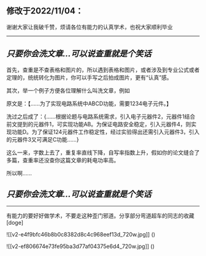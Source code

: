 



## 修改于2022/11/04：

谢谢大家让我破千赞，烦请各位有能力的认真学术，也祝大家顺利毕业



---

## ***只要你会洗文章...可以说查重就是个笑话***

首先，查重是不查表格和图片的，所以遇到表格和图片，或者涉及到专业公式或者定理的，统统转化为图片，你可以手写之后拍成图片，更有“认真”感。

其次，举一个例子方便各位理解什么叫洗文章，例如

原文是：【......为了实现电路系统中ABCD功能，需要1234电子元件。】

洗过之后成了：{......根据论题与电路系统需求，引入电子元器件2，元器件1结合前文提到的元器件1，可实现功能AB。为保证电路安全稳定，引入元器件4，则实现功能D。为了保证124元器件工作稳定性，经过实验得出还需引入元器件3，引入的元器件3又可满足C功能......}

这么一来，字数上去了，重复率直线下降，自写率指数上升，假如你的论文缝合了多篇，查重率还没查你这篇文章的耗电功率高。

所以啊......

## ***只要你会洗文章...可以说查重就是个笑话***



---

有能力的要好好做学术，不要走这种歪门邪道。分享部分弯道超车的同志的收藏[doge]

![[v2-e4f9bfc46b8b0c8382d8c4c968eef13d_720w.jpg]]
()

![[v2-ef806674e73fe95ba3d77af04375e6d4_720w.jpg]]
()





